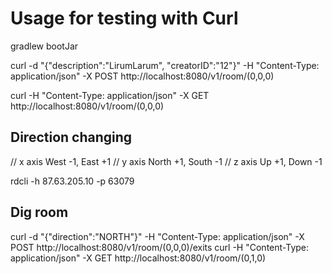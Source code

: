 
# Usage for testing with Curl

gradlew bootJar

curl -d "{\"description\":\"LirumLarum\", \"creatorID\":\"12\"}" -H "Content-Type: application/json" -X POST http://localhost:8080/v1/room/(0,0,0)

curl  -H "Content-Type: application/json" -X GET http://localhost:8080/v1/room/(0,0,0)
## Direction changing
// x axis  West -1, East +1
// y axis North +1, South -1
// z axis Up +1, Down -1

rdcli -h 87.63.205.10  -p 63079


## Dig room
curl -d "{\"direction\":\"NORTH\"}" -H "Content-Type: application/json" -X POST http://localhost:8080/v1/room/(0,0,0)/exits
curl  -H "Content-Type: application/json" -X GET http://localhost:8080/v1/room/(0,1,0)